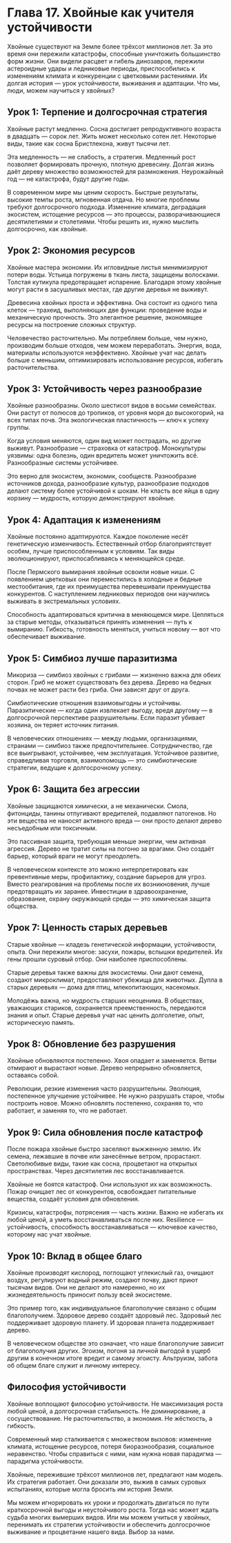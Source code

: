 # Глава 17. Хвойные как учителя устойчивости

Хвойные существуют на Земле более трёхсот миллионов лет. За это время они пережили катастрофы, способные уничтожить большинство форм жизни. Они видели расцвет и гибель динозавров, пережили астероидные удары и ледниковые периоды, приспособились к изменениям климата и конкуренции с цветковыми растениями. Их долгая история — урок устойчивости, выживания и адаптации. Что мы, люди, можем научиться у хвойных?

## Урок 1: Терпение и долгосрочная стратегия

Хвойные растут медленно. Сосна достигает репродуктивного возраста в двадцать — сорок лет. Жить может несколько сотен лет. Некоторые виды, такие как сосна Бристлекона, живут тысячи лет.

Эта медленность — не слабость, а стратегия. Медленный рост позволяет формировать прочную, плотную древесину. Долгая жизнь даёт дереву множество возможностей для размножения. Неурожайный год — не катастрофа, будут другие годы.

В современном мире мы ценим скорость. Быстрые результаты, высокие темпы роста, мгновенная отдача. Но многие проблемы требуют долгосрочного подхода. Изменение климата, деградация экосистем, истощение ресурсов — это процессы, разворачивающиеся десятилетиями и столетиями. Чтобы решить их, нужно мыслить долгосрочно, как хвойные.

## Урок 2: Экономия ресурсов

Хвойные мастера экономии. Их игловидные листья минимизируют потери воды. Устьица погружены в ткань листа, защищены волосками. Толстая кутикула предотвращает испарение. Благодаря этому хвойные могут расти в засушливых местах, где другие деревья не выживут.

Древесина хвойных проста и эффективна. Она состоит из одного типа клеток — трахеид, выполняющих две функции: проведение воды и механическую прочность. Это элегантное решение, экономящее ресурсы на построение сложных структур.

Человечество расточительно. Мы потребляем больше, чем нужно, производим больше отходов, чем можем переработать. Энергия, вода, материалы используются неэффективно. Хвойные учат нас делать больше с меньшим, оптимизировать использование ресурсов, избегать расточительства.

## Урок 3: Устойчивость через разнообразие

Хвойные разнообразны. Около шестисот видов в восьми семействах. Они растут от полюсов до тропиков, от уровня моря до высокогорий, на всех типах почв. Эта экологическая пластичность — ключ к успеху группы.

Когда условия меняются, один вид может пострадать, но другие выживут. Разнообразие — страховка от катастроф. Монокультуры уязвимы: одна болезнь, один вредитель может уничтожить всё. Разнообразные системы устойчивее.

Это верно для экосистем, экономик, сообществ. Разнообразие источников дохода, разнообразие культур, разнообразие подходов делают систему более устойчивой к шокам. Не класть все яйца в одну корзину — мудрость, которую демонстрируют хвойные.

## Урок 4: Адаптация к изменениям

Хвойные постоянно адаптируются. Каждое поколение несёт генетическую изменчивость. Естественный отбор благоприятствует особям, лучше приспособленным к условиям. Так виды эволюционируют, приспосабливаясь к меняющейся среде.

После Пермского вымирания хвойные освоили новые ниши. С появлением цветковых они переместились в холодные и бедные местообитания, где их преимущества перевешивали преимущества конкурентов. С наступлением ледниковых периодов они научились выживать в экстремальных условиях.

Способность адаптироваться критична в меняющемся мире. Цепляться за старые методы, отказываться принять изменения — путь к вымиранию. Гибкость, готовность меняться, учиться новому — вот что обеспечивает выживание.

## Урок 5: Симбиоз лучше паразитизма

Микориза — симбиоз хвойных с грибами — жизненно важна для обеих сторон. Гриб не может существовать без дерева. Дерево на бедных почвах не может расти без гриба. Они зависят друг от друга.

Симбиотические отношения взаимовыгодны и устойчивы. Паразитические — когда один извлекает выгоду, вредя другому — в долгосрочной перспективе разрушительны. Если паразит убивает хозяина, он теряет источник питания.

В человеческих отношениях — между людьми, организациями, странами — симбиоз также предпочтительнее. Сотрудничество, где все выигрывают, устойчивее, чем эксплуатация. Устойчивое развитие, справедливая торговля, взаимопомощь — это симбиотические стратегии, ведущие к долгосрочному успеху.

## Урок 6: Защита без агрессии

Хвойные защищаются химически, а не механически. Смола, фитонциды, танины отпугивают вредителей, подавляют патогенов. Но эти вещества не наносят активного вреда — они просто делают дерево несъедобным или токсичным.

Это пассивная защита, требующая меньше энергии, чем активная агрессия. Дерево не тратит силы на погоню за врагами. Оно создаёт барьер, который враги не могут преодолеть.

В человеческом контексте это можно интерпретировать как превентивные меры, профилактику, создание барьеров для угроз. Вместо реагирования на проблемы после их возникновения, лучше предотвращать их заранее. Инвестиции в здравоохранение, образование, охрану окружающей среды — это химическая защита общества.

## Урок 7: Ценность старых деревьев

Старые хвойные — кладезь генетической информации, устойчивости, опыта. Они пережили многое: засухи, пожары, вспышки вредителей. Их гены прошли суровый отбор. Они наиболее приспособлены.

Старые деревья также важны для экосистемы. Они дают семена, создают микроклимат, предоставляют убежища для животных. Дупла в старых деревьях — дома для птиц, млекопитающих, насекомых.

Молодёжь важна, но мудрость старших неоценима. В обществах, уважающих стариков, сохраняется преемственность, передаются знания и опыт. Старые деревья учат нас ценить долголетие, опыт, историческую память.

## Урок 8: Обновление без разрушения

Хвойные обновляются постепенно. Хвоя опадает и заменяется. Ветви отмирают и вырастают новые. Дерево непрерывно обновляется, оставаясь собой.

Революции, резкие изменения часто разрушительны. Эволюция, постепенное улучшение устойчивее. Не нужно разрушать старое, чтобы построить новое. Можно обновлять постепенно, сохраняя то, что работает, и заменяя то, что не работает.

## Урок 9: Сила обновления после катастроф

После пожара хвойные быстро заселяют выжженную землю. Их семена, лежавшие в почве или занесённые ветром, прорастают. Светолюбивые виды, такие как сосна, процветают на открытых пространствах. Через десятилетия лес восстанавливается.

Хвойные не боятся катастроф. Они используют их как возможность. Пожар очищает лес от конкурентов, освобождает питательные вещества, создаёт условия для обновления.

Кризисы, катастрофы, потрясения — часть жизни. Важно не избегать их любой ценой, а уметь восстанавливаться после них. Resilience — устойчивость, способность восстанавливаться — ключевое качество, которому нас учат хвойные.

## Урок 10: Вклад в общее благо

Хвойные производят кислород, поглощают углекислый газ, очищают воздух, регулируют водный режим, создают почву, дают приют тысячам видов. Они не делают это намеренно, но их жизнедеятельность приносит пользу всей экосистеме.

Это пример того, как индивидуальное благополучие связано с общим благополучием. Здоровое дерево создаёт здоровый лес. Здоровый лес поддерживает здоровую планету. И здоровая планета поддерживает дерево.

В человеческом обществе это означает, что наше благополучие зависит от благополучия других. Эгоизм, погоня за личной выгодой в ущерб другим в конечном итоге вредит и самому эгоисту. Альтруизм, забота об общем благе служит и личному интересу.

## Философия устойчивости

Хвойные воплощают философию устойчивости. Не максимизация роста любой ценой, а долгосрочная стабильность. Не доминирование, а сосуществование. Не расточительство, а экономия. Не жёсткость, а гибкость.

Современный мир сталкивается с множеством вызовов: изменение климата, истощение ресурсов, потеря биоразнообразия, социальное неравенство. Чтобы справиться с ними, нам нужна новая парадигма — парадигма устойчивости.

Хвойные, пережившие трёхсот миллионов лет, предлагают нам модель. Их стратегия работает. Они доказали это, выжив в самых суровых испытаниях, которые могла бросить им история Земли.

Мы можем игнорировать их уроки и продолжать двигаться по пути краткосрочной выгоды и неустойчивого роста. Тогда нас может ждать судьба многих вымерших видов. Или мы можем учиться у хвойных, перенимать их стратегии устойчивости и обеспечить долгосрочное выживание и процветание нашего вида. Выбор за нами.
